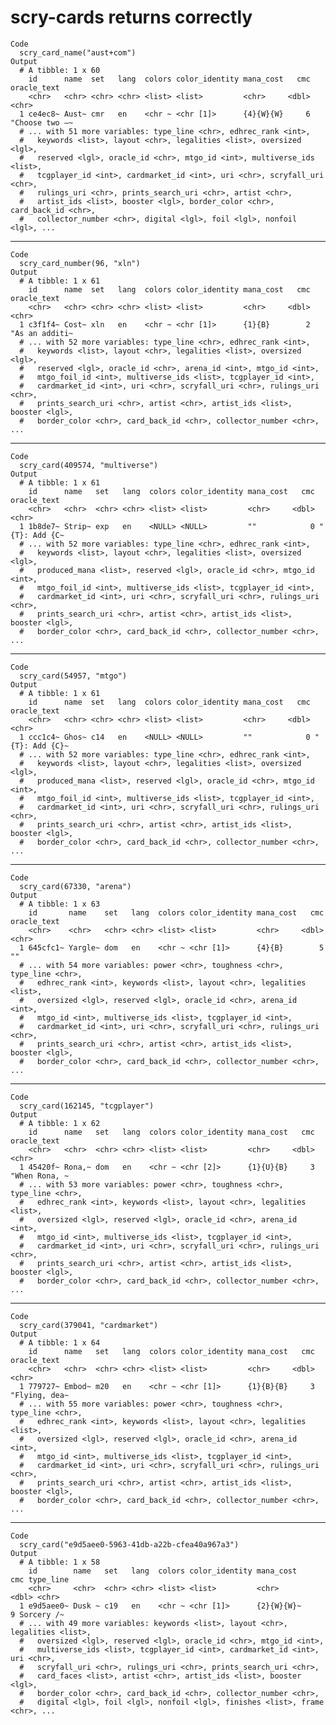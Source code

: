 # scry-cards returns correctly

    Code
      scry_card_name("aust+com")
    Output
      # A tibble: 1 x 60
        id      name  set   lang  colors color_identity mana_cost   cmc oracle_text   
        <chr>   <chr> <chr> <chr> <list> <list>         <chr>     <dbl> <chr>         
      1 ce4ec8~ Aust~ cmr   en    <chr ~ <chr [1]>      {4}{W}{W}     6 "Choose two —~
      # ... with 51 more variables: type_line <chr>, edhrec_rank <int>,
      #   keywords <list>, layout <chr>, legalities <list>, oversized <lgl>,
      #   reserved <lgl>, oracle_id <chr>, mtgo_id <int>, multiverse_ids <list>,
      #   tcgplayer_id <int>, cardmarket_id <int>, uri <chr>, scryfall_uri <chr>,
      #   rulings_uri <chr>, prints_search_uri <chr>, artist <chr>,
      #   artist_ids <list>, booster <lgl>, border_color <chr>, card_back_id <chr>,
      #   collector_number <chr>, digital <lgl>, foil <lgl>, nonfoil <lgl>, ...

---

    Code
      scry_card_number(96, "xln")
    Output
      # A tibble: 1 x 61
        id      name  set   lang  colors color_identity mana_cost   cmc oracle_text   
        <chr>   <chr> <chr> <chr> <list> <list>         <chr>     <dbl> <chr>         
      1 c3f1f4~ Cost~ xln   en    <chr ~ <chr [1]>      {1}{B}        2 "As an additi~
      # ... with 52 more variables: type_line <chr>, edhrec_rank <int>,
      #   keywords <list>, layout <chr>, legalities <list>, oversized <lgl>,
      #   reserved <lgl>, oracle_id <chr>, arena_id <int>, mtgo_id <int>,
      #   mtgo_foil_id <int>, multiverse_ids <list>, tcgplayer_id <int>,
      #   cardmarket_id <int>, uri <chr>, scryfall_uri <chr>, rulings_uri <chr>,
      #   prints_search_uri <chr>, artist <chr>, artist_ids <list>, booster <lgl>,
      #   border_color <chr>, card_back_id <chr>, collector_number <chr>, ...

---

    Code
      scry_card(409574, "multiverse")
    Output
      # A tibble: 1 x 61
        id      name   set   lang  colors color_identity mana_cost   cmc oracle_text  
        <chr>   <chr>  <chr> <chr> <list> <list>         <chr>     <dbl> <chr>        
      1 1b8de7~ Strip~ exp   en    <NULL> <NULL>         ""            0 "{T}: Add {C~
      # ... with 52 more variables: type_line <chr>, edhrec_rank <int>,
      #   keywords <list>, layout <chr>, legalities <list>, oversized <lgl>,
      #   produced_mana <list>, reserved <lgl>, oracle_id <chr>, mtgo_id <int>,
      #   mtgo_foil_id <int>, multiverse_ids <list>, tcgplayer_id <int>,
      #   cardmarket_id <int>, uri <chr>, scryfall_uri <chr>, rulings_uri <chr>,
      #   prints_search_uri <chr>, artist <chr>, artist_ids <list>, booster <lgl>,
      #   border_color <chr>, card_back_id <chr>, collector_number <chr>, ...

---

    Code
      scry_card(54957, "mtgo")
    Output
      # A tibble: 1 x 61
        id      name  set   lang  colors color_identity mana_cost   cmc oracle_text   
        <chr>   <chr> <chr> <chr> <list> <list>         <chr>     <dbl> <chr>         
      1 ccc1c4~ Ghos~ c14   en    <NULL> <NULL>         ""            0 "{T}: Add {C}~
      # ... with 52 more variables: type_line <chr>, edhrec_rank <int>,
      #   keywords <list>, layout <chr>, legalities <list>, oversized <lgl>,
      #   produced_mana <list>, reserved <lgl>, oracle_id <chr>, mtgo_id <int>,
      #   mtgo_foil_id <int>, multiverse_ids <list>, tcgplayer_id <int>,
      #   cardmarket_id <int>, uri <chr>, scryfall_uri <chr>, rulings_uri <chr>,
      #   prints_search_uri <chr>, artist <chr>, artist_ids <list>, booster <lgl>,
      #   border_color <chr>, card_back_id <chr>, collector_number <chr>, ...

---

    Code
      scry_card(67330, "arena")
    Output
      # A tibble: 1 x 63
        id       name    set   lang  colors color_identity mana_cost   cmc oracle_text
        <chr>    <chr>   <chr> <chr> <list> <list>         <chr>     <dbl> <chr>      
      1 645cfc1~ Yargle~ dom   en    <chr ~ <chr [1]>      {4}{B}        5 ""         
      # ... with 54 more variables: power <chr>, toughness <chr>, type_line <chr>,
      #   edhrec_rank <int>, keywords <list>, layout <chr>, legalities <list>,
      #   oversized <lgl>, reserved <lgl>, oracle_id <chr>, arena_id <int>,
      #   mtgo_id <int>, multiverse_ids <list>, tcgplayer_id <int>,
      #   cardmarket_id <int>, uri <chr>, scryfall_uri <chr>, rulings_uri <chr>,
      #   prints_search_uri <chr>, artist <chr>, artist_ids <list>, booster <lgl>,
      #   border_color <chr>, card_back_id <chr>, collector_number <chr>, ...

---

    Code
      scry_card(162145, "tcgplayer")
    Output
      # A tibble: 1 x 62
        id      name   set   lang  colors color_identity mana_cost   cmc oracle_text  
        <chr>   <chr>  <chr> <chr> <list> <list>         <chr>     <dbl> <chr>        
      1 45420f~ Rona,~ dom   en    <chr ~ <chr [2]>      {1}{U}{B}     3 "When Rona, ~
      # ... with 53 more variables: power <chr>, toughness <chr>, type_line <chr>,
      #   edhrec_rank <int>, keywords <list>, layout <chr>, legalities <list>,
      #   oversized <lgl>, reserved <lgl>, oracle_id <chr>, arena_id <int>,
      #   mtgo_id <int>, multiverse_ids <list>, tcgplayer_id <int>,
      #   cardmarket_id <int>, uri <chr>, scryfall_uri <chr>, rulings_uri <chr>,
      #   prints_search_uri <chr>, artist <chr>, artist_ids <list>, booster <lgl>,
      #   border_color <chr>, card_back_id <chr>, collector_number <chr>, ...

---

    Code
      scry_card(379041, "cardmarket")
    Output
      # A tibble: 1 x 64
        id      name   set   lang  colors color_identity mana_cost   cmc oracle_text  
        <chr>   <chr>  <chr> <chr> <list> <list>         <chr>     <dbl> <chr>        
      1 779727~ Embod~ m20   en    <chr ~ <chr [1]>      {1}{B}{B}     3 "Flying, dea~
      # ... with 55 more variables: power <chr>, toughness <chr>, type_line <chr>,
      #   edhrec_rank <int>, keywords <list>, layout <chr>, legalities <list>,
      #   oversized <lgl>, reserved <lgl>, oracle_id <chr>, arena_id <int>,
      #   mtgo_id <int>, multiverse_ids <list>, tcgplayer_id <int>,
      #   cardmarket_id <int>, uri <chr>, scryfall_uri <chr>, rulings_uri <chr>,
      #   prints_search_uri <chr>, artist <chr>, artist_ids <list>, booster <lgl>,
      #   border_color <chr>, card_back_id <chr>, collector_number <chr>, ...

---

    Code
      scry_card("e9d5aee0-5963-41db-a22b-cfea40a967a3")
    Output
      # A tibble: 1 x 58
        id        name   set   lang  colors color_identity mana_cost    cmc type_line 
        <chr>     <chr>  <chr> <chr> <list> <list>         <chr>      <dbl> <chr>     
      1 e9d5aee0~ Dusk ~ c19   en    <chr ~ <chr [1]>      {2}{W}{W}~     9 Sorcery /~
      # ... with 49 more variables: keywords <list>, layout <chr>, legalities <list>,
      #   oversized <lgl>, reserved <lgl>, oracle_id <chr>, mtgo_id <int>,
      #   multiverse_ids <list>, tcgplayer_id <int>, cardmarket_id <int>, uri <chr>,
      #   scryfall_uri <chr>, rulings_uri <chr>, prints_search_uri <chr>,
      #   card_faces <list>, artist <chr>, artist_ids <list>, booster <lgl>,
      #   border_color <chr>, card_back_id <chr>, collector_number <chr>,
      #   digital <lgl>, foil <lgl>, nonfoil <lgl>, finishes <list>, frame <chr>, ...

